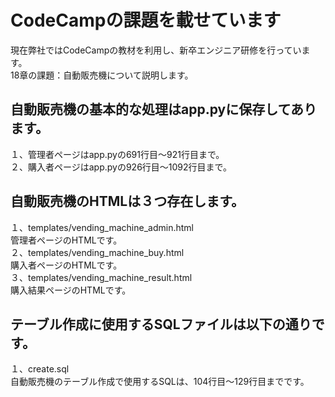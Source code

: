# CodeCampの課題を載せています
現在弊社ではCodeCampの教材を利用し、新卒エンジニア研修を行っています。  
18章の課題：自動販売機について説明します。  

## 自動販売機の基本的な処理はapp.pyに保存してあります。  
１、管理者ページはapp.pyの691行目〜921行目まで。  
２、購入者ページはapp.pyの926行目〜1092行目まで。  

## 自動販売機のHTMLは３つ存在します。  
１、templates/vending_machine_admin.html  
  管理者ページのHTMLです。  
２、templates/vending_machine_buy.html  
  購入者ページのHTMLです。  
３、templates/vending_machine_result.html  
  購入結果ページのHTMLです。  
  
## テーブル作成に使用するSQLファイルは以下の通りです。  
１、create.sql  
  自動販売機のテーブル作成で使用するSQLは、104行目〜129行目までです。  

